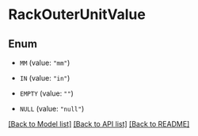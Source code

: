 # RackOuterUnitValue

## Enum


* `MM` (value: `"mm"`)

* `IN` (value: `"in"`)

* `EMPTY` (value: `""`)

* `NULL` (value: `"null"`)


[[Back to Model list]](../README.md#documentation-for-models) [[Back to API list]](../README.md#documentation-for-api-endpoints) [[Back to README]](../README.md)


